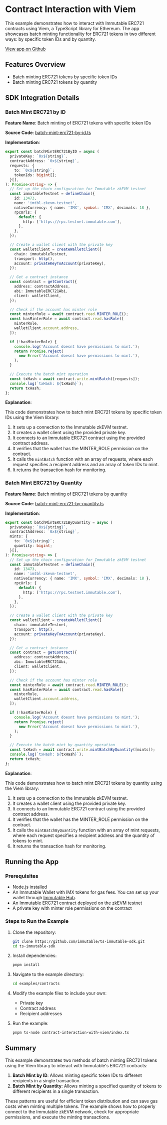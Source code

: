 <div class="display-none">

# Contract Interaction with Viem

This example demonstrates how to interact with Immutable ERC721 contracts using Viem, a TypeScript library for Ethereum. The app showcases batch minting functionality for ERC721 tokens in two different ways: by specific token IDs and by quantity.

</div>

<div class="button-component">

[View app on Github](https://github.com/immutable/ts-immutable-sdk/tree/main/examples/contracts/contract-interaction-with-viem)

</div>

## Features Overview

- Batch minting ERC721 tokens by specific token IDs
- Batch minting ERC721 tokens by quantity

## SDK Integration Details

### Batch Mint ERC721 by ID

**Feature Name**: Batch minting of ERC721 tokens with specific token IDs

**Source Code**: [batch-mint-erc721-by-id.ts](https://github.com/immutable/ts-immutable-sdk/blob/main/examples/contracts/contract-interaction-with-viem/batch-mint-erc721-by-id.ts)

**Implementation**:

```typescript
export const batchMintERC721ByID = async (
  privateKey: `0x${string}`,
  contractAddress: `0x${string}`,
  requests: {
    to: `0x${string}`;
    tokenIds: bigint[];
  }[],
): Promise<string> => {
  // Set up the chain configuration for Immutable zkEVM testnet
  const immutableTestnet = defineChain({
    id: 13473,
    name: 'imtbl-zkevm-testnet',
    nativeCurrency: { name: 'IMX', symbol: 'IMX', decimals: 18 },
    rpcUrls: {
      default: {
        http: ['https://rpc.testnet.immutable.com'],
      },
    },
  });

  // Create a wallet client with the private key
  const walletClient = createWalletClient({
    chain: immutableTestnet,
    transport: http(),
    account: privateKeyToAccount(privateKey),
  });

  // Get a contract instance
  const contract = getContract({
    address: contractAddress,
    abi: ImmutableERC721Abi,
    client: walletClient,
  });

  // Check if the account has minter role
  const minterRole = await contract.read.MINTER_ROLE();
  const hasMinterRole = await contract.read.hasRole([
    minterRole,
    walletClient.account.address,
  ]);

  if (!hasMinterRole) {
    console.log('Account doesnt have permissions to mint.');
    return Promise.reject(
      new Error('Account doesnt have permissions to mint.'),
    );
  }

  // Execute the batch mint operation
  const txHash = await contract.write.mintBatch([requests]);
  console.log(`txHash: ${txHash}`);
  return txHash;
};
```

**Explanation**:

This code demonstrates how to batch mint ERC721 tokens by specific token IDs using the Viem library:

1. It sets up a connection to the Immutable zkEVM testnet.
2. It creates a wallet client using the provided private key.
3. It connects to an Immutable ERC721 contract using the provided contract address.
4. It verifies that the wallet has the MINTER_ROLE permission on the contract.
5. It calls the `mintBatch` function with an array of requests, where each request specifies a recipient address and an array of token IDs to mint.
6. It returns the transaction hash for monitoring.

### Batch Mint ERC721 by Quantity

**Feature Name**: Batch minting of ERC721 tokens by quantity

**Source Code**: [batch-mint-erc721-by-quantity.ts](https://github.com/immutable/ts-immutable-sdk/blob/main/examples/contracts/contract-interaction-with-viem/batch-mint-erc721-by-quantity.ts)

**Implementation**:

```typescript
export const batchMintERC721ByQuantity = async (
  privateKey: `0x${string}`,
  contractAddress: `0x${string}`,
  mints: {
    to: `0x${string}`;
    quantity: bigint;
  }[],
): Promise<string> => {
  // Set up the chain configuration for Immutable zkEVM testnet
  const immutableTestnet = defineChain({
    id: 13473,
    name: 'imtbl-zkevm-testnet',
    nativeCurrency: { name: 'IMX', symbol: 'IMX', decimals: 18 },
    rpcUrls: {
      default: {
        http: ['https://rpc.testnet.immutable.com'],
      },
    },
  });

  // Create a wallet client with the private key
  const walletClient = createWalletClient({
    chain: immutableTestnet,
    transport: http(),
    account: privateKeyToAccount(privateKey),
  });

  // Get a contract instance
  const contract = getContract({
    address: contractAddress,
    abi: ImmutableERC721Abi,
    client: walletClient,
  });

  // Check if the account has minter role
  const minterRole = await contract.read.MINTER_ROLE();
  const hasMinterRole = await contract.read.hasRole([
    minterRole,
    walletClient.account.address,
  ]);

  if (!hasMinterRole) {
    console.log('Account doesnt have permissions to mint.');
    return Promise.reject(
      new Error('Account doesnt have permissions to mint.'),
    );
  }

  // Execute the batch mint by quantity operation
  const txHash = await contract.write.mintBatchByQuantity([mints]);
  console.log(`txHash: ${txHash}`);
  return txHash;
};
```

**Explanation**:

This code demonstrates how to batch mint ERC721 tokens by quantity using the Viem library:

1. It sets up a connection to the Immutable zkEVM testnet.
2. It creates a wallet client using the provided private key.
3. It connects to an Immutable ERC721 contract using the provided contract address.
4. It verifies that the wallet has the MINTER_ROLE permission on the contract.
5. It calls the `mintBatchByQuantity` function with an array of mint requests, where each request specifies a recipient address and the quantity of tokens to mint.
6. It returns the transaction hash for monitoring.

## Running the App

### Prerequisites

- Node.js installed
- An Immutable Wallet with IMX tokens for gas fees. You can set up your wallet through [Immutable Hub](https://hub.immutable.com).
- An Immutable ERC721 contract deployed on the zkEVM testnet
- A private key with minter role permissions on the contract

### Steps to Run the Example

1. Clone the repository:
   ```bash
   git clone https://github.com/immutable/ts-immutable-sdk.git
   cd ts-immutable-sdk
   ```

2. Install dependencies:
   ```bash
   pnpm install
   ```

3. Navigate to the example directory:
   ```bash
   cd examples/contracts
   ```

4. Modify the example files to include your own:
   - Private key
   - Contract address
   - Recipient addresses

5. Run the example:
   ```bash
   pnpm ts-node contract-interaction-with-viem/index.ts
   ```

## Summary

This example demonstrates two methods of batch minting ERC721 tokens using the Viem library to interact with Immutable's ERC721 contracts:

1. **Batch Mint by ID**: Allows minting specific token IDs to different recipients in a single transaction.
2. **Batch Mint by Quantity**: Allows minting a specified quantity of tokens to different recipients in a single transaction.

These patterns are useful for efficient token distribution and can save gas costs when minting multiple tokens. The example shows how to properly connect to the Immutable zkEVM network, check for appropriate permissions, and execute the minting transactions. 